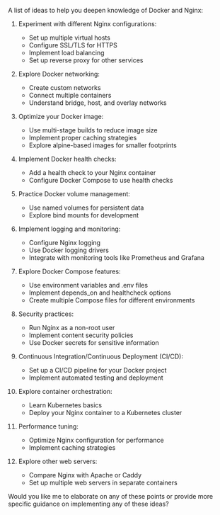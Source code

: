 
A list of ideas to help you deepen knowledge of Docker and Nginx:
1. Experiment with different Nginx configurations:
   - Set up multiple virtual hosts
   - Configure SSL/TLS for HTTPS
   - Implement load balancing
   - Set up reverse proxy for other services

2. Explore Docker networking:
   - Create custom networks
   - Connect multiple containers
   - Understand bridge, host, and overlay networks

3. Optimize your Docker image:
   - Use multi-stage builds to reduce image size
   - Implement proper caching strategies
   - Explore alpine-based images for smaller footprints

4. Implement Docker health checks:
   - Add a health check to your Nginx container
   - Configure Docker Compose to use health checks

5. Practice Docker volume management:
   - Use named volumes for persistent data
   - Explore bind mounts for development

6. Implement logging and monitoring:
   - Configure Nginx logging
   - Use Docker logging drivers
   - Integrate with monitoring tools like Prometheus and Grafana

7. Explore Docker Compose features:
   - Use environment variables and .env files
   - Implement depends_on and healthcheck options
   - Create multiple Compose files for different environments

8. Security practices:
   - Run Nginx as a non-root user
   - Implement content security policies
   - Use Docker secrets for sensitive information

9. Continuous Integration/Continuous Deployment (CI/CD):
   - Set up a CI/CD pipeline for your Docker project
   - Implement automated testing and deployment

10. Explore container orchestration:
    - Learn Kubernetes basics
    - Deploy your Nginx container to a Kubernetes cluster

11. Performance tuning:
    - Optimize Nginx configuration for performance
    - Implement caching strategies

12. Explore other web servers:
    - Compare Nginx with Apache or Caddy
    - Set up multiple web servers in separate containers

Would you like me to elaborate on any of these points or provide more specific guidance on implementing any of these ideas?
